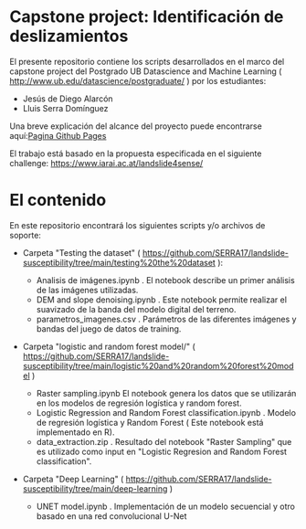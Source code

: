 # Capstone project: Identificación de deslizamientos

El presente repositorio contiene los scripts desarrollados en el marco del capstone project del Postgrado UB Datascience and Machine Learning (  http://www.ub.edu/datascience/postgraduate/ ) por los estudiantes:
- Jesús de Diego Alarcón
- Lluis Serra Domínguez

Una breve explicación del alcance del proyecto puede encontrarse aquí:[Pagina Github Pages](https://serra17.github.io/landslide-susceptibility/)

El trabajo está basado en la propuesta especificada en el siguiente challenge: https://www.iarai.ac.at/landslide4sense/ 

# El contenido

En este repositorio encontrará los siguientes scripts y/o archivos de soporte:
- Carpeta "Testing the dataset" ( https://github.com/SERRA17/landslide-susceptibility/tree/main/testing%20the%20dataset ):
  - Analisis de imágenes.ipynb . El notebook describe un primer análisis de las imágenes utilizadas.
  - DEM and slope denoising.ipynb . Este notebook permite realizar el suavizado de la banda del modelo digital del terreno.
  - parametros_imagenes.csv . Parámetros de las diferentes imágenes y bandas del juego de datos de training.

- Carpeta "logistic and random forest model/" ( https://github.com/SERRA17/landslide-susceptibility/tree/main/logistic%20and%20random%20forest%20model )
  - Raster sampling.ipynb El notebook genera los datos que se utilizarán en los modelos de regresión logística y random forest.
  - Logistic Regression and Random Forest classification.ipynb . Modelo de regresión logística y Random Forest ( Este notebook está implementado en R).
  - data_extraction.zip . Resultado del notebook "Raster Sampling" que es utilizado como input en "Logistic Regresion and Random Forest classification".

- Carpeta "Deep Learning" ( https://github.com/SERRA17/landslide-susceptibility/tree/main/deep-learning )
  - UNET model.ipynb . Implementación de un modelo secuencial y otro basado en una red convolucional U-Net





